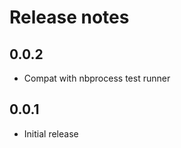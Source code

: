 # Release notes

<!-- do not remove -->

## 0.0.2

- Compat with nbprocess test runner

## 0.0.1

- Initial release

